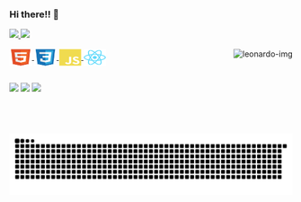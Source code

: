### Hi there!! 💜
<div>
  <a href="https://github.com/dianafonseeca">
  <img height="" src="https://github-readme-stats.vercel.app/api?username=dianafonseeca&show_icons=true&theme=midnight-purple&include_all_commits=true&count_private=true"/>
  <img height="" width="140em" src="https://github-readme-stats.vercel.app/api/top-langs/?username=dianafonseeca&layout=compact&langs_count=7&theme=midnight-purple"/>
</div>
<div style="display: inline_block"><br>
  <img align="center" alt="Diana-HTML" height="30" width="40" src="https://raw.githubusercontent.com/devicons/devicon/master/icons/html5/html5-original.svg">
  <img align="center" alt="Diana-CSS" height="30" width="40" src="https://raw.githubusercontent.com/devicons/devicon/master/icons/css3/css3-original.svg">
  <img align="center" alt="Diana-Js" height="30" width="40" src="https://raw.githubusercontent.com/devicons/devicon/master/icons/javascript/javascript-plain.svg">
  <img align="center" alt="Diana-React" height="30" width="40" src="https://raw.githubusercontent.com/devicons/devicon/master/icons/react/react-original.svg">
  <img align="right" height="150px" alt="leonardo-img" src="https://i.pinimg.com/originals/b8/f4/c7/b8f4c7b2c5ababa5004df14ef7e62866.jpg">


</div>
  
  ##
  
  <div> 
  <a href = "mailto:dianafonsecatrabalho@gmail.com"><img src="https://img.shields.io/badge/Gmail-D14836?style=for-the-badge&logo=gmail&logoColor=white" target="_blank"></a>
  <a href="https://www.linkedin.com/in/diana-fonseca-6b3472215/" target="_blank"><img src="https://img.shields.io/badge/-LinkedIn-%230077B5?style=for-the-badge&logo=linkedin&logoColor=white" target="_blank"></a> 
    <a href="https://instagram.com/dianafonseeca" target="_blank"><img src="https://img.shields.io/badge/-Instagram-%23E4405F?style=for-the-badge&logo=instagram&logoColor=white" target="_blank"></a>
    
 ![Snake animation](https://github.com/dianafonseeca/dianafonseeca/blob/output/github-contribution-grid-snake.svg)
        
  </div>
